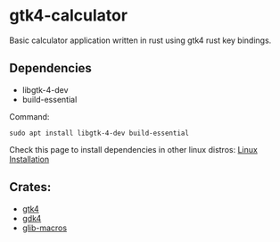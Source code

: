 # gtk4-calculator

Basic calculator application written in rust using gtk4 rust key bindings.

## Dependencies
* libgtk-4-dev
* build-essential

Command:
```
sudo apt install libgtk-4-dev build-essential
```

Check this page to install dependencies in other linux distros:
[Linux Installation](https://gtk-rs.org/gtk4-rs/stable/latest/book/installation_linux.html)

## Crates:
* [gtk4](https://crates.io/crates/gtk4)
* [gdk4](https://crates.io/crates/gdk4)
* [glib-macros](https://crates.io/crates/glib-macros)
